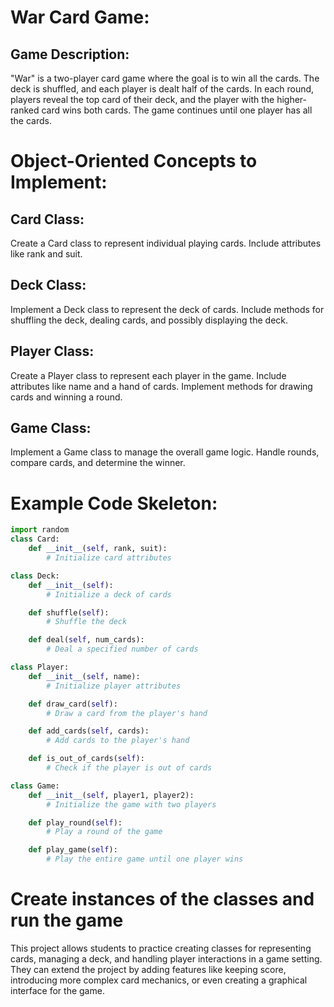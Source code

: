 # War Card Game:

## Game Description:

"War" is a two-player card game where the goal is to win all the cards. The deck is shuffled, and each player is dealt half of the cards. In each round, players reveal the top card of their deck, and the player with the higher-ranked card wins both cards. The game continues until one player has all the cards.

# Object-Oriented Concepts to Implement:

## Card Class:

Create a Card class to represent individual playing cards.
Include attributes like rank and suit.

## Deck Class:

Implement a Deck class to represent the deck of cards.
Include methods for shuffling the deck, dealing cards, and possibly displaying the deck.

## Player Class:

Create a Player class to represent each player in the game.
Include attributes like name and a hand of cards.
Implement methods for drawing cards and winning a round.

## Game Class:

Implement a Game class to manage the overall game logic.
Handle rounds, compare cards, and determine the winner.

# Example Code Skeleton:

```python
import random
class Card:
    def __init__(self, rank, suit):
        # Initialize card attributes

class Deck:
    def __init__(self):
        # Initialize a deck of cards

    def shuffle(self):
        # Shuffle the deck

    def deal(self, num_cards):
        # Deal a specified number of cards

class Player:
    def __init__(self, name):
        # Initialize player attributes

    def draw_card(self):
        # Draw a card from the player's hand

    def add_cards(self, cards):
        # Add cards to the player's hand

    def is_out_of_cards(self):
        # Check if the player is out of cards

class Game:
    def __init__(self, player1, player2):
        # Initialize the game with two players

    def play_round(self):
        # Play a round of the game

    def play_game(self):
        # Play the entire game until one player wins
```

# Create instances of the classes and run the game

This project allows students to practice creating classes for representing cards, managing a deck, and handling player interactions in a game setting. They can extend the project by adding features like keeping score, introducing more complex card mechanics, or even creating a graphical interface for the game.
